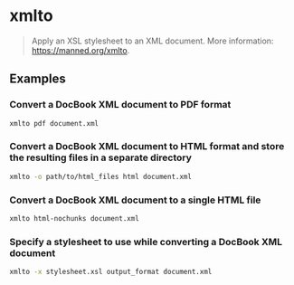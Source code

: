 # xmlto

> Apply an XSL stylesheet to an XML document. More information: <https://manned.org/xmlto>.

## Examples

### Convert a DocBook XML document to PDF format

```bash
xmlto pdf document.xml
```

### Convert a DocBook XML document to HTML format and store the resulting files in a separate directory

```bash
xmlto -o path/to/html_files html document.xml
```

### Convert a DocBook XML document to a single HTML file

```bash
xmlto html-nochunks document.xml
```

### Specify a stylesheet to use while converting a DocBook XML document

```bash
xmlto -x stylesheet.xsl output_format document.xml
```
